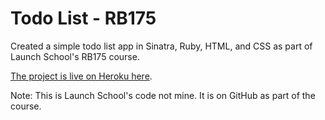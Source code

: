 # Todo List - RB175

Created a simple todo list app in Sinatra, Ruby, HTML, and CSS as part of Launch School's RB175 course. 

[The project is live on Heroku here](https://vast-gorge-88966.herokuapp.com). 

Note: This is Launch School's code not mine. It is on GitHub as part of the course.
